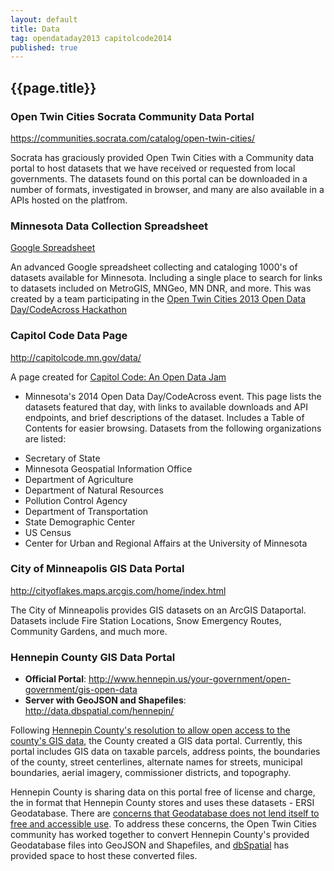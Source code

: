 ```yaml
---
layout: default
title: Data
tag: opendataday2013 capitolcode2014
published: true
---
```


## {{page.title}}

### Open Twin Cities Socrata Community Data Portal

<https://communities.socrata.com/catalog/open-twin-cities/>

Socrata has graciously provided Open Twin Cities with a Community data portal
to host datasets that we have received or requested from local governments. The
datasets found on this portal can be downloaded in a number of formats,
investigated in browser, and many are also available in a APIs hosted on the
platfrom.

### Minnesota Data Collection Spreadsheet

[Google Spreadsheet](https://docs.google.com/spreadsheet/ccc?key=0AtkFCdxQ11AOdGpWWnpuVzdaNG1SVG40MXlyZ0hSVEE#gid=13)

An advanced Google spreadsheet collecting and cataloging 1000's of datasets
available for Minnesota. Including a single place to search for links to
datasets included on MetroGIS, MNGeo, MN DNR, and more. This was created by a
team participating in the 
[Open Twin Cities 2013 Open Data Day/CodeAcross Hackathon](/events/2013/02/23/open-data-day-hackathon/)

### Capitol Code Data Page

<http://capitolcode.mn.gov/data/>

A page created for [Capitol Code: An Open Data Jam](/events/2014/02/22/capitol-code/)
- Minnesota's 2014 Open Data Day/CodeAcross event. This page lists the datasets
featured that day, with links to available downloads and API endpoints, and
brief descriptions of the dataset. Includes a Table of Contents for easier
browsing. Datasets from the following organizations are listed:

* Secretary of State
* Minnesota Geospatial Information Office
* Department of Agriculture
* Department of Natural Resources
* Pollution Control Agency
* Department of Transportation
* State Demographic Center
* US Census
* Center for Urban and Regional Affairs at the University of Minnesota

### City of Minneapolis GIS Data Portal

<http://cityoflakes.maps.arcgis.com/home/index.html>

The City of Minneapolis provides GIS datasets on an ArcGIS Dataportal. Datasets
include Fire Station Locations, Snow Emergency Routes, Community Gardens, and
much more.

### Hennepin County GIS Data Portal

* **Official Portal**: <http://www.hennepin.us/your-government/open-government/gis-open-data>
* **Server with GeoJSON and Shapefiles**: <http://data.dbspatial.com/hennepin/>

Following [Hennepin County's resolution to allow open access to the county's
GIS data](/2014/02/12/ramsey-and-hennepin-pass-opengis/), the County created
a GIS data portal. Currently, this portal includes GIS data on taxable parcels,
address points, the boundaries of the county, street centerlines, alternate
names for streets, municipal boundaries, aerial imagery, commissioner 
districts, and topography.

Hennepin County is sharing data on this portal free of license and charge, the 
in format that Hennepin County stores and uses these datasets - ERSI 
Geodatabase. There are [concerns that Geodatabase does not lend itself to free
and accessible use](https://groups.google.com/d/msg/twin-cities-brigade/kAip-krnO8g/Yht9GvUq3JMJ).
To address these concerns, the Open Twin Cities community has worked
together to convert Hennepin County's provided Geodatabase files into GeoJSON
and Shapefiles, and [dbSpatial](http://dbspatial.com) has provided space to
host these converted files.
